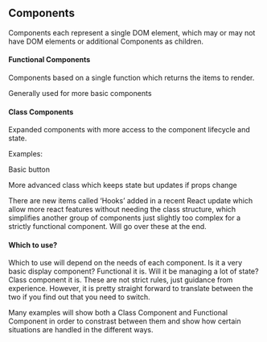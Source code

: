 ## Components

Components each represent a single DOM element, which may or may not have DOM elements or additional Components as children.

#### Functional Components

Components based on a single function which returns the items to render.

Generally used for more basic components

#### Class Components

Expanded components with more access to the component lifecycle and state.

Examples:

Basic button

More advanced class which keeps state but updates if props change

There are new items called ‘Hooks’ added in a recent React update which allow more react features without needing the class structure, which simplifies another group of components just slightly too complex for a strictly functional component. Will go over these at the end.

#### Which to use?

Which to use will depend on the needs of each component. Is it a very basic display component? Functional it is. Will it be managing a lot of state? Class component it is. These are not strict rules, just guidance from experience. However, it is pretty straight forward to translate between the two if you find out that you need to switch.

Many examples will show both a Class Component and Functional Component in order to constrast between them and show how certain situations are handled in the different ways.
